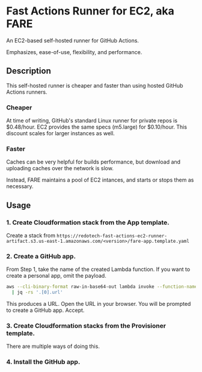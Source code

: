 # Fast Actions Runner for EC2, aka FARE

An EC2-based self-hosted runner for GitHub Actions.

Emphasizes, ease-of-use, flexibility, and performance.

## Description

This self-hosted runner is cheaper and faster than using hosted GitHub Actions
runners.

### Cheaper

At time of writing, GitHub's standard Linux runner for private repos is
$0.48/hour. EC2 provides the same specs (m5.large) for $0.10/hour. This discount
scales for larger instances as well.

### Faster

Caches can be very helpful for builds performance, but download and uploading
caches over the network is slow.

Instead, FARE maintains a pool of EC2 intances, and starts or stops them as
necessary.

## Usage

### 1. Create Cloudformation stack from the App template.

Create a stack from
`https://redotech-fast-actions-ec2-runner-artifact.s3.us-east-1.amazonaws.com/<version>/fare-app.template.yaml`

### 2. Create a GitHub app.

From Step 1, take the name of the created Lambda function. If you want to create
a personal app, omit the payload.

```sh
aws --cli-binary-format raw-in-base64-out lambda invoke --function-name Example --payload'{"organization":"example-org"}' /dev/stdout \
  | jq -rs '.[0].url'
```

This produces a URL. Open the URL in your browser. You will be prompted to
create a GitHub app. Accept.

### 3. Create Cloudformation stacks from the Provisioner template.

There are multiple ways of doing this.

### 4. Install the GitHub app.
